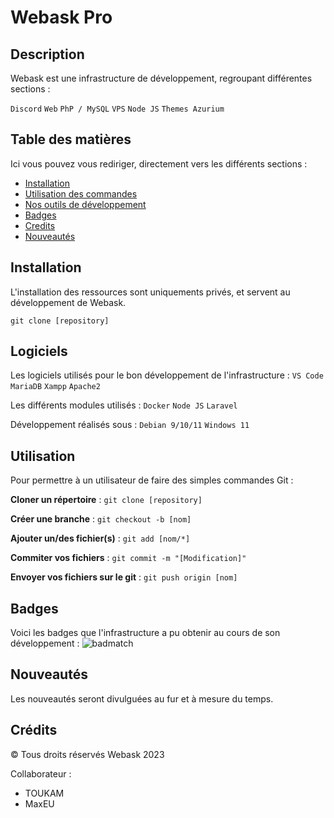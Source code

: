 # Webask Pro

## Description

Webask est une infrastructure de développement, regroupant différentes sections :

`Discord`
`Web`
`PhP / MySQL`
`VPS`
`Node JS`
`Themes Azurium`

## Table des matières

Ici vous pouvez vous rediriger, directement vers les différents sections :

- [Installation](#installation)
- [Utilisation des commandes](#utilisation)
- [Nos outils de développement](#logiciels)
- [Badges](#badges)
- [Credits](#crédits)
- [Nouveautés](#nouveautés)

## Installation

L'installation des ressources sont uniquements privés, et servent au développement de Webask.

`git clone [repository]`

## Logiciels

Les logiciels utilisés pour le bon développement de l'infrastructure :
`VS Code`
`MariaDB`
`Xampp`
`Apache2`

Les différents modules utilisés :
`Docker`
`Node JS`
`Laravel`

Développement réalisés sous :
`Debian 9/10/11`
`Windows 11`

## Utilisation

Pour permettre à un utilisateur de faire des simples commandes Git :

__Cloner un répertoire__ :
`git clone [repository]`

__Créer une branche__ :
`git checkout -b [nom]`

__Ajouter un/des fichier(s)__ :
`git add [nom/*]`

__Commiter vos fichiers__ :
`git commit -m "[Modification]"`

__Envoyer vos fichiers sur le git__ :
`git push origin [nom]`

## Badges

Voici les badges que l'infrastructure a pu obtenir au cours de son développement :
![badmatch](https://img.shields.io/github/languages/top/lernantino/badmath)

## Nouveautés

Les nouveautés seront divulguées au fur et à mesure du temps.

## Crédits

© Tous droits réservés Webask 2023

Collaborateur :
- TOUKAM
- MaxEU
